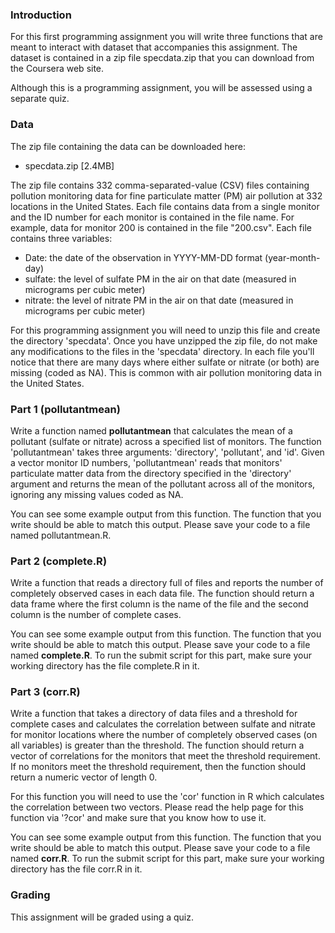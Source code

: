### Introduction

For this first programming assignment you will write three functions that are meant to interact with dataset that accompanies this assignment. The dataset is contained in a zip file specdata.zip that you can download from the Coursera web site.

Although this is a programming assignment, you will be assessed using a separate quiz.

### Data

The zip file containing the data can be downloaded here:

 * specdata.zip [2.4MB]
 
 
The zip file contains 332 comma-separated-value (CSV) files containing pollution monitoring data for fine particulate matter (PM) air pollution at 332 locations in the United States. Each file contains data from a single monitor and the ID number for each monitor is contained in the file name. For example, data for monitor 200 is contained in the file "200.csv". Each file contains three variables:

 * Date: the date of the observation in YYYY-MM-DD format (year-month-day)
 * sulfate: the level of sulfate PM in the air on that date (measured in micrograms per cubic meter)
 * nitrate: the level of nitrate PM in the air on that date (measured in micrograms per cubic meter)

For this programming assignment you will need to unzip this file and create the directory 'specdata'. Once you have unzipped the zip file, do not make any modifications to the files in the 'specdata' directory. In each file you'll notice that there are many days where either sulfate or nitrate (or both) are missing (coded as NA). This is common with air pollution monitoring data in the United States.

### Part 1 (**pollutantmean**)

Write a function named **pollutantmean** that calculates the mean of a pollutant (sulfate or nitrate) across a specified list of monitors. The function 'pollutantmean' takes three arguments: 'directory', 'pollutant', and 'id'. Given a vector monitor ID numbers, 'pollutantmean' reads that monitors' particulate matter data from the directory specified in the 'directory' argument and returns the mean of the pollutant across all of the monitors, ignoring any missing values coded as NA. 

You can see some example output from this function. The function that you write should be able to match this output. Please save your code to a file named pollutantmean.R.

### Part 2 (**complete.R**)

Write a function that reads a directory full of files and reports the number of completely observed cases in each data file. The function should return a data frame where the first column is the name of the file and the second column is the number of complete cases.


You can see some example output from this function. The function that you write should be able to match this output. Please save your code to a file named **complete.R**. To run the submit script for this part, make sure your working directory has the file complete.R in it.

### Part 3 (**corr.R**)

Write a function that takes a directory of data files and a threshold for complete cases and calculates the correlation between sulfate and nitrate for monitor locations where the number of completely observed cases (on all variables) is greater than the threshold. The function should return a vector of correlations for the monitors that meet the threshold requirement. If no monitors meet the threshold requirement, then the function should return a numeric vector of length 0. 


For this function you will need to use the 'cor' function in R which calculates the correlation between two vectors. Please read the help page for this function via '?cor' and make sure that you know how to use it.

You can see some example output from this function. The function that you write should be able to match this output. Please save your code to a file named **corr.R**. To run the submit script for this part, make sure your working directory has the file corr.R in it.

### Grading

This assignment will be graded using a quiz.
